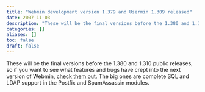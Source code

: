 ```yaml
---
title: "Webmin development version 1.379 and Usermin 1.309 released"
date: 2007-11-03
description: "These will be the final versions before the 1.380 and 1.310 public releases, so if you want to..."
categories: []
aliases: []
toc: false
draft: false
---
```

These will be the final versions before the 1.380 and 1.310 public releases, so if you want to see what features and bugs have crept into the next version of Webmin, [check them out][1]. The big ones are complete SQL and LDAP support in the Postfix and SpamAssassin modules.

  [1]: devel.html
